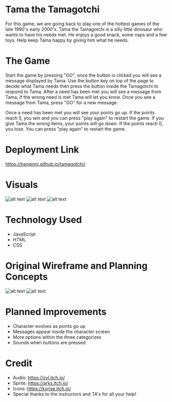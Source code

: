 # Tama the Tamagotchi
For this game, we are going back to play one of the hottest games of the late 1990's early 2000's. Tama the Tamagotchi is a silly little dinosaur who wants to have his needs met. He enjoys a good snack, some naps and a few toys. Help keep Tama happy by giving him what he needs. 

# The Game
Start the game by pressing "GO", once the button is clicked you will see a message displayed by Tama. Use the button key on top of the page to decide what Tama needs then press the button inside the Tamagotchi to respond to Tama. After a need has been met you will see a message from Tama, if the wrong need is met Tama will let you know. Once you see a message from Tama, press "GO" for a new message. 

Once a need has been met you will see your points go up. If the points reach 5, you win and you can press "play again" to restart the game. If you give Tama the wrong items, your points will go down. If the points reach 0, you lose. You can press "play again" to restart the game.   

# Deployment Link
https://hanjenni.github.io/tamagotchi/

# Visuals
![alt text](https://i.imgur.com/4IX6RS1.png?2)
![alt text](https://i.imgur.com/yXQMscm.png)
![alt text](https://i.imgur.com/1yx45g4.png?2)

# Technology Used
* JavaScript
* HTML
* CSS

# Original Wireframe and Planning Concepts
![alt text](https://i.imgur.com/0Gr0cMb.png)
![alt text](https://i.imgur.com/Rx8MqlC.png)

# Planned Improvements
* Character evolves as points go up
* Messages appear inside the character screen 
* More options within the three categorizes
* Sounds when buttons are pressed

# Credit 
* Audio: https://svl.itch.io/
* Sprite: https://arks.itch.io/
* Icons: https://kyrise.itch.io/
* Special thanks to the instructors and TA's for all your help! 